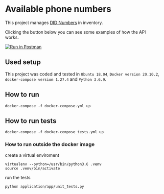 # Available phone numbers

This project manages [DID Numbers](https://www.3cx.com/pbx/did/) in inventory.

Clicking the button below you can see some examples of how the API works.

[![Run in Postman](https://run.pstmn.io/button.svg)](https://app.getpostman.com/run-collection/3d77d377005a688d1e11)

## Used setup
This project was coded and tested in `Ubuntu 18.04`, `Docker version 20.10.2`, `docker-compose version 1.27.4` and `Python 3.6.9`.

## How to run

```
docker-compose -f docker-compose.yml up
```

## How to run tests

```
docker-compose -f docker-compose_tests.yml up
```

### How to run outside the docker image

create a virtual enviroment
```
virtualenv --python=/usr/bin/python3.6 .venv
source .venv/bin/activate
```
run the tests
```
python application/app/unit_tests.py
```


